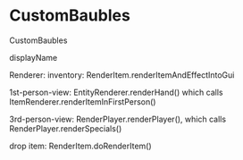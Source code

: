 # CustomBaubles
CustomBaubles

displayName

Renderer:
inventory:
RenderItem.renderItemAndEffectIntoGui

1st-person-view:
EntityRenderer.renderHand() which calls ItemRenderer.renderItemInFirstPerson()

3rd-person-view:
RenderPlayer.renderPlayer(), which calls RenderPlayer.renderSpecials()

drop item:
RenderItem.doRenderItem()
